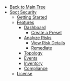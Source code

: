 <!-- Table of Contents -->

- <a href="/" class="sidebar-home"><i data-feather="arrow-left" class="sidebar-back-icon"></i>Back to Main Tree</a>
- [Spot Security](spot-security/)
  - [Getting Started](spot-security/getting-started/)
  - [Features](spot-security/features/)
    - [Dashboard](spot-security/features/security-dashboard/)
      - [Create a Preset](spot-security/features/security-dashboard/create-preset)
    - [Analyze Risks](spot-security/features/analyze-risks/)
      - [View Risk Details](spot-security/features/analyze-risks/view-risk-details)
      - [Remediate](spot-security/features/analyze-risks/remediate)
    - [Topology](spot-security/features/topology)
    - [Events](spot-security/features/events)
    - [Inventory](spot-security/features/inventory)
    - [Compliance](spot-security/features/compliance)
  - [License](spot-security/license)
